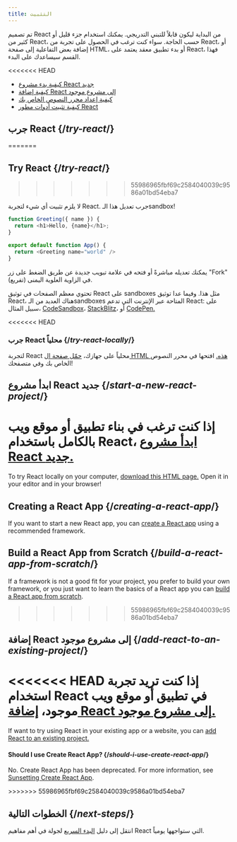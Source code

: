 ```yaml
---
title: التثبيت
---
```


<Intro>

تم تصميم React من البداية ليكون قابلاً للتبني التدريجي. يمكنك استخدام جزء قليل أو كثير من React، حسب الحاجة. سواء كنت ترغب في الحصول على تجربة من React، أو إضافة بعض التفاعلية إلى صفحة HTML، أو بدء تطبيق معقد يعتمد على React، فهذا القسم سيساعدك على البدء.

</Intro>

<<<<<<< HEAD
<YouWillLearn isChapter={true}>

* [كيفية بدء مشروع React جديد](/learn/start-a-new-react-project)
* [كيفية إضافة React إلى مشروع موجود](/learn/add-react-to-an-existing-project)
* [كيفية إعداد محرر النصوص الخاص بك](/learn/editor-setup)
* [كيفية تثبيت أدوات مطور React](/learn/react-developer-tools)

</YouWillLearn>

## جرب React {/*try-react*/}
=======
## Try React {/*try-react*/}
>>>>>>> 55986965fbf69c2584040039c9586a01bd54eba7

لا يلزم تثبيت أي شيء لتجربة React. جرب تعديل هذا الـsandbox!

<Sandpack>

```js
function Greeting({ name }) {
  return <h1>Hello, {name}</h1>;
}

export default function App() {
  return <Greeting name="world" />
}
```


</Sandpack>

يمكنك تعديله مباشرةً أو فتحه في علامة تبويب جديدة عن طريق الضغط على زر "Fork" (تفريع) في الزاوية العلوية اليمنى.

تحتوي معظم الصفحات في توثيق React على sandboxes مثل هذا. وفيما عدا توثيق React، هناك العديد من الـsandboxes المتاحة عبر الإنترنت التي تدعم React: على سبيل المثال، [CodeSandbox](https://codesandbox.io/s/new)، [StackBlitz](https://stackblitz.com/fork/react)، أو [CodePen.](https://codepen.io/pen?template=QWYVwWN)

<<<<<<< HEAD
### جرب React محلياً {/*try-react-locally*/}

لتجربة React محلياً على جهازك، [حمّل صفحة ال HTML هذه.](https://gist.githubusercontent.com/gaearon/0275b1e1518599bbeafcde4722e79ed1/raw/db72dcbf3384ee1708c4a07d3be79860db04bff0/example.html) افتحها في محرر النصوص الخاص بك وفي متصفحك!

## ابدأ مشروع React جديد {/*start-a-new-react-project*/}

إذا كنت ترغب في بناء تطبيق أو موقع ويب بالكامل باستخدام React، [ابدأ مشروع React جديد.](/learn/start-a-new-react-project)
=======
To try React locally on your computer, [download this HTML page.](https://gist.githubusercontent.com/gaearon/0275b1e1518599bbeafcde4722e79ed1/raw/db72dcbf3384ee1708c4a07d3be79860db04bff0/example.html) Open it in your editor and in your browser!

## Creating a React App {/*creating-a-react-app*/}

If you want to start a new React app, you can [create a React app](/learn/creating-a-react-app) using a recommended framework.

## Build a React App from Scratch {/*build-a-react-app-from-scratch*/}

If a framework is not a good fit for your project, you prefer to build your own framework, or you just want to learn the basics of a React app you can [build a React app from scratch](/learn/build-a-react-app-from-scratch).
>>>>>>> 55986965fbf69c2584040039c9586a01bd54eba7

## إضافة React إلى مشروع موجود {/*add-react-to-an-existing-project*/}

<<<<<<< HEAD
إذا كنت تريد تجربة استخدام React في تطبيق أو موقع ويب موجود، [إضافة React إلى مشروع موجود.](/learn/add-react-to-an-existing-project)
=======
If want to try using React in your existing app or a website, you can [add React to an existing project.](/learn/add-react-to-an-existing-project)


<Note>

#### Should I use Create React App? {/*should-i-use-create-react-app*/}

No. Create React App has been deprecated. For more information, see [Sunsetting Create React App](/blog/2025/02/14/sunsetting-create-react-app).

</Note>
>>>>>>> 55986965fbf69c2584040039c9586a01bd54eba7

## الخطوات التالية {/*next-steps*/}

انتقل إلى دليل [البدء السريع](/learn) لجولة في أهم مفاهيم React التي ستواجهها يومياً.

